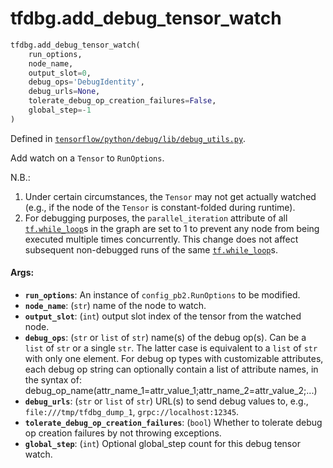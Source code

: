 <div itemscope itemtype="http://developers.google.com/ReferenceObject">
<meta itemprop="name" content="tfdbg.add_debug_tensor_watch" />
<meta itemprop="path" content="Stable" />
</div>

# tfdbg.add_debug_tensor_watch

``` python
tfdbg.add_debug_tensor_watch(
    run_options,
    node_name,
    output_slot=0,
    debug_ops='DebugIdentity',
    debug_urls=None,
    tolerate_debug_op_creation_failures=False,
    global_step=-1
)
```



Defined in [`tensorflow/python/debug/lib/debug_utils.py`](https://www.tensorflow.org/code/tensorflow/python/debug/lib/debug_utils.py).

Add watch on a `Tensor` to `RunOptions`.

N.B.:
  1. Under certain circumstances, the `Tensor` may not get actually watched
    (e.g., if the node of the `Tensor` is constant-folded during runtime).
  2. For debugging purposes, the `parallel_iteration` attribute of all
    <a href="../tf/while_loop.md"><code>tf.while_loop</code></a>s in the graph are set to 1 to prevent any node from
    being executed multiple times concurrently. This change does not affect
    subsequent non-debugged runs of the same <a href="../tf/while_loop.md"><code>tf.while_loop</code></a>s.

#### Args:

* <b>`run_options`</b>: An instance of `config_pb2.RunOptions` to be modified.
* <b>`node_name`</b>: (`str`) name of the node to watch.
* <b>`output_slot`</b>: (`int`) output slot index of the tensor from the watched node.
* <b>`debug_ops`</b>: (`str` or `list` of `str`) name(s) of the debug op(s). Can be a
    `list` of `str` or a single `str`. The latter case is equivalent to a
    `list` of `str` with only one element.
    For debug op types with customizable attributes, each debug op string can
    optionally contain a list of attribute names, in the syntax of:
      debug_op_name(attr_name_1=attr_value_1;attr_name_2=attr_value_2;...)
* <b>`debug_urls`</b>: (`str` or `list` of `str`) URL(s) to send debug values to,
    e.g., `file:///tmp/tfdbg_dump_1`, `grpc://localhost:12345`.
* <b>`tolerate_debug_op_creation_failures`</b>: (`bool`) Whether to tolerate debug op
    creation failures by not throwing exceptions.
* <b>`global_step`</b>: (`int`) Optional global_step count for this debug tensor
    watch.